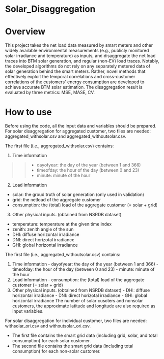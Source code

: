 # Solar_Disaggregation
# Overview 
This project takes the net load data measured by smart meters and other widely available environmental measurements (e.g., publicly monitored solar irradiance and temperature) as inputs, and disaggregate the net load traces into BTM solar generation, and regular (non-EV) load traces. Notably, the developed algorithms do not rely on any separately metered data of solar generation behind the smart meters. Rather, novel methods that effectively exploit the temporal correlations and cross-customer correlations of the customers' energy consumption are developed to achieve accurate BTM solar estimation. The disaggregation result is evaluated by three metrics: MSE, MASE, CV.
# How to use
Before using the code, all the input data and variables should be prepared. 
For solar disaggregation for aggregated customer, two files are needed: aggregated_withsolar.csv and aggregated_withoutsolar.csv. 

The first file (i.e., aggregated_withsolar.csv) contains:
  
  1. Time information 
  >>- dayofyear: the day of the year (between 1 and 366)
  >>- timeofday: the hour of the day (between 0 and 23)
  >>- minute: minute of the hour
  
  2. Load information
  - solar: the groud truth of solar generation (only used in validation)
  - grid: the netload of the aggregate customer 
  - consumption: the (total) load of the aggregate customer (= solar + grid)
  
  3. Other physical inputs. (obtained from NSRDB dataset)
  - temperature: temperature at the given time index
  - zenith: zenith angle of the sun
  - DHI: diffuse horizontal irradiance
  - DNI: direct horizotal irradiance
  - GHI: global horizontal irradiance

The first file (i.e., aggregated_withoutsolar.csv) contains:
  1. Time information 
    - dayofyear: the day of the year (between 1 and 366)
    - timeofday: the hour of the day (between 0 and 23)
    - minute: minute of the hour
  2. Load information
    - consumption: the (total) load of the aggregate customer (= solar + grid)
  3. Other physical inputs. (obtained from NSRDB dataset)
    - DHI: diffuse horizontal irradiance
    - DNI: direct horizotal irradiance
    - GHI: global horizontal irradiance
The number of solar cusoters and nonsolar customers, the approximate latitude and longitude are also required as input variables.

For solar disaggregation for individual customer, two files are needed: withsolar_ori.csv and withoutsolar_ori.csv. 
- The first file contains the smart grid data (including grid, solar, and total consumption) for each solar customer. 
- The second file contains the smart grid data (including total consumption) for each non-solar customer. 

